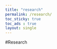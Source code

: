 ```yaml
---
title: "research"
permalink: /research/
toc_sticky: true
toc_ads : true
layout: single
---
```



#Research
